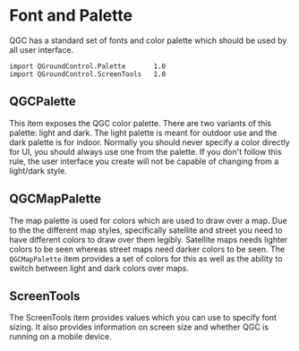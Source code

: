 # Font and Palette

QGC has a standard set of fonts and color palette which should be used by all user interface.

    import QGroundControl.Palette       1.0
    import QGroundControl.ScreenTools   1.0
    

## QGCPalette

This item exposes the QGC color palette. There are two variants of this palette: light and dark. The light palette is meant for outdoor use and the dark palette is for indoor. Normally you should never specify a color directly for UI, you should always use one from the palette. If you don't follow this rule, the user interface you create will not be capable of changing from a light/dark style.

## QGCMapPalette

The map palette is used for colors which are used to draw over a map. Due to the the different map styles, specifically satellite and street you need to have different colors to draw over them legibly. Satellite maps needs lighter colors to be seen whereas street maps need darker colors to be seen. The `QGCMapPalette` item provides a set of colors for this as well as the ability to switch between light and dark colors over maps.

## ScreenTools

The ScreenTools item provides values which you can use to specify font sizing. It also provides information on screen size and whether QGC is running on a mobile device.